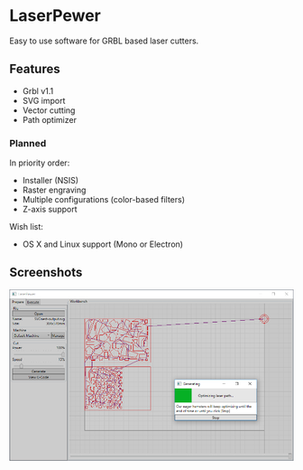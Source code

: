 # LaserPewer

Easy to use software for GRBL based laser cutters.

## Features

* Grbl v1.1
* SVG import
* Vector cutting
* Path optimizer

### Planned

In priority order:

* Installer (NSIS)
* Raster engraving
* Multiple configurations (color-based filters)
* Z-axis support

Wish list:

* OS X and Linux support (Mono or Electron)

## Screenshots

![Screenshot](/docs/screenshots/main.png)
